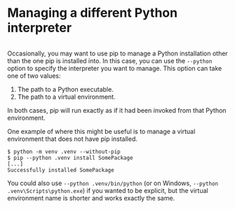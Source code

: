 # Managing a different Python interpreter

```{versionadded} 22.3

```

Occasionally, you may want to use pip to manage a Python installation other than
the one pip is installed into. In this case, you can use the `--python` option
to specify the interpreter you want to manage. This option can take one of two
values:

1. The path to a Python executable.
2. The path to a virtual environment.

In both cases, pip will run exactly as if it had been invoked from that Python
environment.

One example of where this might be useful is to manage a virtual environment
that does not have pip installed.

```{pip-cli}
$ python -m venv .venv --without-pip
$ pip --python .venv install SomePackage
[...]
Successfully installed SomePackage
```

You could also use `--python .venv/bin/python` (or on Windows,
`--python .venv\Scripts\python.exe`) if you wanted to be explicit, but the
virtual environment name is shorter and works exactly the same.
